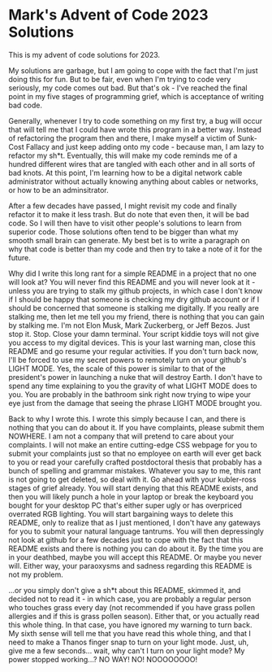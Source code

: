 # Mark's Advent of Code 2023 Solutions

This is my advent of code solutions for 2023. 

My solutions are garbage, but I am going to cope with the fact that I'm just doing this for fun. But to be fair, even when I'm trying to code very seriously, my code comes out bad. But that's ok - I've reached the final point in my five stages of programming grief, which is acceptance of writing bad code.

Generally, whenever I try to code something on my first try, a bug will occur that will tell me that I could have wrote this program in a better way. Instead of refactoring the program then and there, I make myself a victim of Sunk-Cost Fallacy and just keep adding onto my code - because man, I am lazy to refactor my sh*t. Eventually, this will make my code reminds me of a hundred different wires that are tangled with each other and in all sorts of bad knots. At this point, I'm learning how to be a digital network cable administrator without actually knowing anything about cables or networks, or how to be an adminsitrator.

After a few decades have passed, I might revisit my code and finally refactor it to make it less trash. But do note that even then, it will be bad code. So I will then have to visit other people's solutions to learn from superior code. Those solutions often tend to be bigger than what my smooth small brain can generate. My best bet is to write a paragraph on why that code is better than my code and then try to take a note of it for the future.

Why did I write this long rant for a simple README in a project that no one will look at? You will never find this README and you will never look at it - unless you are trying to stalk my github projects, in which case I don't know if I should be happy that someone is checking my dry github account or if I should be concerned that someone is stalking me digitally. If you really are stalking me, then let me tell you my friend, there is nothing that you can gain by stalking me. I'm not Elon Musk, Mark Zuckerberg, or Jeff Bezos. Just stop it. Stop. Close your damn terminal. Your script kiddie toys will not give you access to my digital devices. This is your last warning man, close this README and go resume your regular activities. If you don't turn back now, I'll be forced to use my secret powers to remotely turn on your github's LIGHT MODE. Yes, the scale of this power is similar to that of the president's power in launching a nuke that will destroy Earth. I don't have to spend any time explaining to you the gravity of what LIGHT MODE does to you. You are probably in the bathroom sink right now trying to wipe your eye just from the damage that seeing the phrase LIGHT MODE brought you.

Back to why I wrote this. I wrote this simply because I can, and there is nothing that you can do about it. If you have complaints, please submit them NOWHERE. I am not a company that will pretend to care about your complaints. I will not make an entire cutting-edge CSS webpage for you to submit your complaints just so that no employee on earth will ever get back to you or read your carefully crafted postdoctoral thesis that probably has a bunch of spelling and grammar mistakes. Whatever you say to me, this rant is not going to get deleted, so deal with it. Go ahead with your kubler-ross stages of grief already. You will start denying that this README exists, and then you will likely punch a hole in your laptop or break the keyboard you bought for your desktop PC that's either super ugly or has overpriced overrated RGB lighting. You will start bargaining ways to delete this README, only to realize that as I just mentioned, I don't have any gateways for you to submit your natural language tantrums. You will then depressingly not look at github for a few decades just to cope with the fact that this README exists and there is nothing you can do about it. By the time you are in your deathbed, maybe you will accept this README. Or maybe you never will. Either way, your paraoxysms and sadness regarding this README is not my problem.

...or you simply don't give a sh*t about this README, skimmed it, and decided not to read it - in which case, you are probably a regular person who touches grass every day (not recommended if you have grass pollen allergies and if this is grass pollen season). Either that, or you actually read this whole thing. In that case, you have ignored my warning to turn back. My sixth sense will tell me that you have read this whole thing, and that I need to make a Thanos finger snap to turn on your light mode. Just, uh, give me a few seconds... wait, why can't I turn on your light mode? My power stopped working...? NO WAY! NO! NOOOOOOOO!
